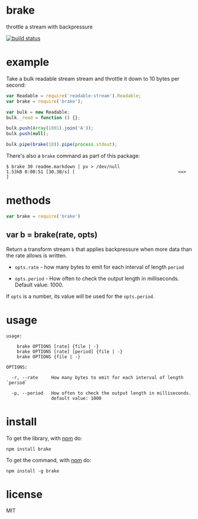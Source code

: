 # brake

throttle a stream with backpressure

[![build status](https://secure.travis-ci.org/substack/node-brake.png)](http://travis-ci.org/substack/node-brake)

# example

Take a bulk readable stream stream and throttle it down to 10 bytes per second:

``` js
var Readable = require('readable-stream').Readable;
var brake = require('brake');

var bulk = new Readable;
bulk._read = function () {};

bulk.push(Array(1001).join('A'));
bulk.push(null);

bulk.pipe(brake(10)).pipe(process.stdout);
```

There's also a `brake` command as part of this package:

```
$ brake 30 readme.markdown | pv > /dev/null
1.53kB 0:00:51 [30.3B/s] [                                       <=>   ]
```

# methods

``` js
var brake = require('brake')
```

## var b = brake(rate, opts)

Return a transform stream `b` that applies
backpressure when more data than the rate allows is written.

* `opts.rate` - how many bytes to emit for each interval of length `period`

* `opts.period` - How often to check the output length in milliseconds.
Default value: 1000.

If `opts` is a number, its value will be used for the `opts.period`.

# usage

```
usage:
    
    brake OPTIONS [rate] {file | -}
    brake OPTIONS [rate] [period] {file | -}
    brake OPTIONS {file | -}

OPTIONS:

  -r, --rate     How many bytes to emit for each interval of length `period`
  
  -p, --period   How often to check the output length in milliseconds.
                 default value: 1000

```

# install

To get the library, with [npm](http://npmjs.org) do:

```
npm install brake
```

To get the command, with [npm](http://npmjs.org) do:

```
npm install -g brake
```

# license

MIT
